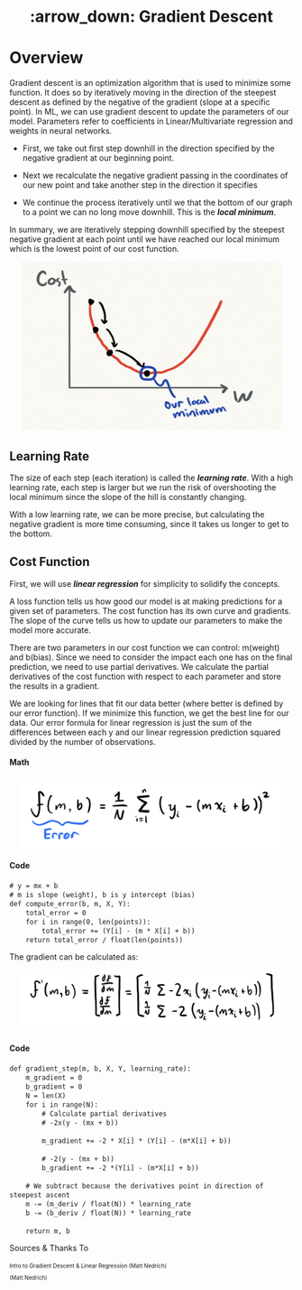 <h1 align="center">
    :arrow_down: Gradient Descent
</h1>

# Overview 

Gradient descent is an optimization algorithm that is used to minimize some function. It does so by iteratively moving in the direction of the steepest descent as defined by the negative of the gradient (slope at a specific point). In ML, we can use gradient descent to update the parameters of our model. Parameters refer to coefficients in Linear/Multivariate regression and weights in neural networks. 

* First, we take out first step downhill in the direction specified by the negative gradient at our beginning point.

* Next we recalculate the negative gradient passing in the coordinates of our new point and take another step in the direction it specifies

* We continue the process iteratively until we that the bottom of our graph to a point we can no long move downhill. This is the ***local minimum***.

In summary, we are iteratively stepping downhill specified by the steepest negative gradient at each point until we have reached our local minimum which is the lowest point of our cost function.

<p align="center">
  <img width="460" height="300" src="assets/gradientDescent1.jpeg">
</p>

## Learning Rate

The size of each step (each iteration) is called the ***learning rate***. With a high learning rate, each step is larger but we run the risk of overshooting the local minimum since the slope of the hill is constantly changing.

With a low learning rate, we can be more precise, but calculating the negative gradient is more time consuming, since it takes us longer to get to the bottom.

## Cost Function

First, we will use ***linear regression*** for simplicity to solidify the concepts.

A loss function tells us how good our model is at making predictions for a given set of parameters. The cost function has its own curve and gradients. The slope of the curve tells us how to update our parameters to make the model more accurate.

There are two parameters in our cost function we can control: m(weight) and b(bias). Since we need to consider the impact each one has on the final prediction, we need to use partial derivatives. We calculate the partial derivatives of the cost function with respect to each parameter and store the results in a gradient.

We are looking for lines that fit our data better (where better is defined by our error function). If we minimize this function, we get the best line for our data. Our error formula for linear regression is just the sum of the differences between each y and our linear regression prediction squared divided by the number of observations.

#### Math

<p align="center">
  <img width="460" src="assets/errorFunction.jpeg">
</p>



#### Code
```
# y = mx + b
# m is slope (weight), b is y intercept (bias)
def compute_error(b, m, X, Y):
    total_error = 0
    for i in range(0, len(points)):
        total_error += (Y[i] - (m * X[i] + b))
    return total_error / float(len(points))
```

The gradient can be calculated as:

<p align="center">
  <img width="460" src="assets/partialDerivative.jpeg">
</p>

#### Code

```
def gradient_step(m, b, X, Y, learning_rate):
    m_gradient = 0
    b_gradient = 0
    N = len(X)
    for i in range(N):
        # Calculate partial derivatives
        # -2x(y - (mx + b))
        
        m_gradient += -2 * X[i] * (Y[i] - (m*X[i] + b))

        # -2(y - (mx + b))
        b_gradient += -2 *(Y[i] - (m*X[i] + b))

    # We subtract because the derivatives point in direction of steepest ascent
    m -= (m_deriv / float(N)) * learning_rate
    b -= (b_deriv / float(N)) * learning_rate

    return m, b
```

Sources & Thanks To

<sub><sup>Intro to Gradient Descent & Linear Regression (Matt Nedrich)</sup></sub><br>
<sub><sup> (Matt Nedrich)</sup></sub><br>

